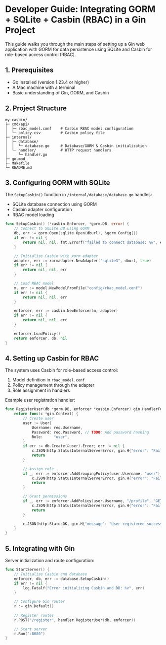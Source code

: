 # Developer Guide: Integrating GORM + SQLite + Casbin (RBAC) in a Gin Project

This guide walks you through the main steps of setting up a Gin web application with GORM for data persistence using SQLite and Casbin for role-based access control (RBAC).

## 1. Prerequisites

- Go installed (version 1.23.4 or higher)
- A Mac machine with a terminal
- Basic understanding of Gin, GORM, and Casbin

## 2. Project Structure

```
my-casbin/
├─ cmd/api/
│  ├─ rbac_model.conf    # Casbin RBAC model configuration
│  └─ policy.csv         # Casbin policy file
├─ internal/
│  ├─ database/
│  │  └─ database.go     # Database/GORM & Casbin initialization
│  └─ handler/           # HTTP request handlers
│     └─ handler.go
├─ go.mod
├─ Makefile
└─ README.md
```

## 3. Configuring GORM with SQLite

The `SetupCasbin()` function in `/internal/database/database.go` handles:

- SQLite database connection using GORM
- Casbin adapter configuration
- RBAC model loading

```go
func SetupCasbin() (*casbin.Enforcer, *gorm.DB, error) {
    // Connect to SQLite DB using GORM
    db, err := gorm.Open(sqlite.Open(dburl), &gorm.Config{})
    if err != nil {
        return nil, nil, fmt.Errorf("failed to connect database: %w", err)
    }

    // Initialize Casbin with xorm adapter
    adapter, err := xormadapter.NewAdapter("sqlite3", dburl, true)
    if err != nil {
        return nil, nil, err
    }

    // Load RBAC model
    m, err := model.NewModelFromFile("config/rbac_model.conf")
    if err != nil {
        return nil, nil, err
    }

    enforcer, err := casbin.NewEnforcer(m, adapter)
    if err != nil {
        return nil, nil, err
    }

    enforcer.LoadPolicy()
    return enforcer, db, nil
}
```

## 4. Setting up Casbin for RBAC

The system uses Casbin for role-based access control:

1. Model definition in `rbac_model.conf`
2. Policy management through the adapter
3. Role assignment in handlers

Example user registration handler:

```go
func RegisterUser(db *gorm.DB, enforcer *casbin.Enforcer) gin.HandlerFunc {
    return func(c *gin.Context) {
        // Create user
        user := User{
            Username: req.Username,
            Password: req.Password, // TODO: Add password hashing
            Role:     "user",
        }
        if err := db.Create(&user).Error; err != nil {
            c.JSON(http.StatusInternalServerError, gin.H{"error": "Failed to create user"})
            return
        }

        // Assign role
        if _, err := enforcer.AddGroupingPolicy(user.Username, "user"); err != nil {
            c.JSON(http.StatusInternalServerError, gin.H{"error": "Failed to assign role"})
            return
        }

        // Grant permissions
        if _, err := enforcer.AddPolicy(user.Username, "/profile", "GET"); err != nil {
            c.JSON(http.StatusInternalServerError, gin.H{"error": "Failed to assign policy"})
            return
        }

        c.JSON(http.StatusOK, gin.H{"message": "User registered successfully"})
    }
}
```

## 5. Integrating with Gin

Server initialization and route configuration:

```go
func StartServer() {
    // Initialize Casbin and database
    enforcer, db, err := database.SetupCasbin()
    if err != nil {
        log.Fatalf("Error initializing Casbin and DB: %v", err)
    }

    // Configure Gin router
    r := gin.Default()
    
    // Register routes
    r.POST("/register", handler.RegisterUser(db, enforcer))

    // Start server
    r.Run(":8080")
}
```